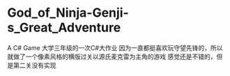 # God_of_Ninja-Genji-s_Great_Adventure
A C# Game
大学三年级的一次C#大作业
因为一直都挺喜欢玩守望先锋的，所以就做了一个像素风格的横版过关以源氏麦克雷为主角的游戏
感觉还是不错的，但是第二关没有实现

